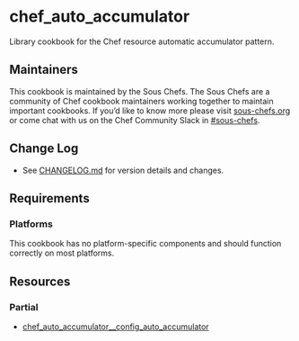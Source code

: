 # chef_auto_accumulator

Library cookbook for the Chef resource automatic accumulator pattern.

## Maintainers

This cookbook is maintained by the Sous Chefs. The Sous Chefs are a community of Chef cookbook maintainers working together to maintain important cookbooks. If you’d like to know more please visit [sous-chefs.org](https://sous-chefs.org/) or come chat with us on the Chef Community Slack in [#sous-chefs](https://chefcommunity.slack.com/messages/C2V7B88SF).

## Change Log

- See [CHANGELOG.md](/CHANGELOG.md) for version details and changes.


## Requirements

### Platforms

This cookbook has no platform-specific components and should function correctly on most platforms.

## Resources

### Partial

- [chef_auto_accumulator__config_auto_accumulator](documentation/partial/chef_auto_accumulator__config_auto_accumulator.md)
